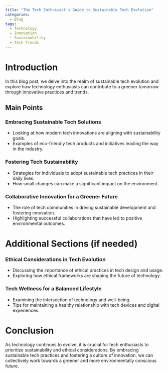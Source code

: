```yaml
---
title: "The Tech Enthusiast's Guide to Sustainable Tech Evolution"
categories:
  - Blog
tags:
  - Technology
  - Innovation
  - Sustainability
  - Tech Trends
---
```


# Introduction
In this blog post, we delve into the realm of sustainable tech evolution and explore how technology enthusiasts can contribute to a greener tomorrow through innovative practices and trends.

## Main Points
### Embracing Sustainable Tech Solutions
- Looking at how modern tech innovations are aligning with sustainability goals.
- Examples of eco-friendly tech products and initiatives leading the way in the industry.

### Fostering Tech Sustainability
- Strategies for individuals to adopt sustainable tech practices in their daily lives.
- How small changes can make a significant impact on the environment.

### Collaborative Innovation for a Greener Future
- The role of tech communities in driving sustainable development and fostering innovation.
- Highlighting successful collaborations that have led to positive environmental outcomes.

# Additional Sections (if needed)
### Ethical Considerations in Tech Evolution
- Discussing the importance of ethical practices in tech design and usage.
- Exploring how ethical frameworks are shaping the future of technology.

### Tech Wellness for a Balanced Lifestyle
- Examining the intersection of technology and well-being.
- Tips for maintaining a healthy relationship with tech devices and digital experiences.

# Conclusion
As technology continues to evolve, it is crucial for tech enthusiasts to prioritize sustainability and ethical considerations. By embracing sustainable tech practices and fostering a culture of innovation, we can collectively work towards a greener and more environmentally conscious future.